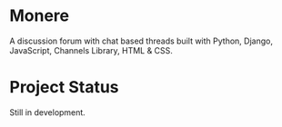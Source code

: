 # Monere
A discussion forum with chat based threads built with Python, Django, JavaScript, Channels Library, HTML & CSS. 

# Project Status
Still in development. 



